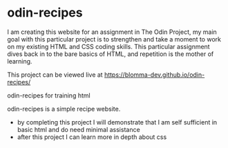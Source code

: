 # odin-recipes

I am creating this website for an assignment in The Odin Project, my main goal with this particular project is to strengthen and take a moment to work on my existing HTML and CSS coding skills. This particular assignment dives back in to the bare basics of HTML, and repetition is the mother of learning.

This project can be viewed live at https://blomma-dev.github.io/odin-recipes/

odin-recipes for training html

odin-recipes is a simple recipe website.

- by completing this project I will demonstrate that I am self sufficient in basic html and do need minimal assistance
- after this project I can learn more in depth about css

